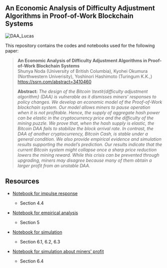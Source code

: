 ## An Economic Analysis of Difficulty Adjustment Algorithms in Proof-of-Work Blockchain Systems

![DAA_Lucas](https://user-images.githubusercontent.com/12281235/64770339-f50bc000-d587-11e9-9bcc-3fccd2bfaa93.png)

This repository contains the codes and notebooks used for the following paper:

> **An Economic Analysis of Difficulty Adjustment Algorithms in Proof-of-Work Blockchain Systems**<br>
> Shunya Noda (University of British Columbia), Kyohei Okumura (Northwestern Univerisity), Yoshinori Hashimoto (Turingum K.K.,)<br>
> https://ssrn.com/abstract=3410460
>
> **Abstract:** *The design of the Bitcoin \textit{difficulty adjustment algorithm} (DAA) is vulnerable as it dismisses miners’ responses to policy changes. We develop an economic model of the Proof-of-Work blockchain system. Our model allows miners to pause operation when it is not profitable. Hence, the supply of aggregate hash power can be elastic in the cryptocurrency price and the difficulty of the mining puzzle. We prove that, when the hash supply is elastic, the Bitcoin DAA fails to stabilize the block arrival rate. In contrast, the DAA of another cryptocurrency, Bitcoin Cash, is stable under a general condition. We also provide empirical evidence and simulation results supporting the model’s prediction. Our results indicate that the current Bitcoin system might collapse once a sharp price reduction lowers the mining reward. While this crisis can be prevented through upgrading, miners may disagree because many of them obtain a larger profit from an unstable DAA.*


## Resources

* [Notebook for impulse response](https://github.com/okuchap/DAA_Lucas/blob/master/notebook/impulse_response.ipynb)
    - Section 4.4

* [Notebook for empirical analysis](https://github.com/okuchap/DAA_Lucas/blob/master/notebook/empirical_analysis.ipynb)
    - Section 5

* [Notebook for simulation](https://github.com/okuchap/DAA_Lucas/blob/master/notebook/simulation.ipynb)
    - Section 6.1, 6.2, 6.3

* [Notebook for simulation about miners' profit](https://github.com/okuchap/DAA_Lucas/blob/master/notebook/miner_profit.ipynb)
    - Section 6.4
